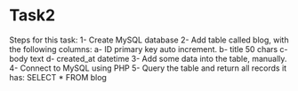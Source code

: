 # Task2

Steps for this task:
1- Create MySQL database
2- Add table called blog, with the following columns:
    a- ID primary key auto increment.
    b- title    50 chars
    c- body     text
    d- created_at   datetime
3- Add some data into the table, manually.
4- Connect to MySQL using PHP
5- Query the table and return all records it has: SELECT * FROM blog
